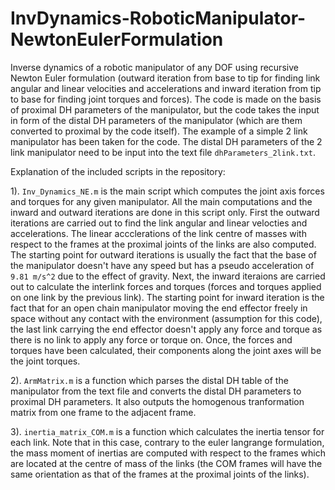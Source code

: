 # InvDynamics-RoboticManipulator-NewtonEulerFormulation
Inverse dynamics of a robotic manipulator of any DOF using recursive Newton Euler formulation (outward iteration from base to tip for finding link angular and linear velocities and accelerations and inward iteration from tip to base for finding joint torques and forces). The code is made on the basis of proximal DH parameters of the manipulator, but the code takes the input in form of the distal DH parameters of the manipulator (which are them converted to proximal by the code itself). 
The example of a simple 2 link manipulator has been taken for the code. The distal DH parameters of the 2 link manipulator need to be input into the text file `dhParameters_2link.txt`.

Explanation of the included scripts in the repository:

1). `Inv_Dynamics_NE.m` is the main script which computes the joint axis forces and torques for any given manipulator. All the main computations and the inward and outward iterations are done in this script only. First the outward iterations are carried out to find the link angular and linear velocties and accelerations. The linear accclerations of the link centre of masses with respect to the frames at the proximal joints of the links are also computed. The starting point for outward iterations is usually the fact that the base of the manipulator doesn't have any speed but has a pseudo acceleration of `9.81 m/s^2` due to the effect of gravity. Next, the inward iteraions are carried out to calculate the interlink forces and torques (forces and torques applied on one link by the previous link). The starting point for inward iteration is the fact that for an open chain manipulator moving the end effector freely in space without any contact with the environment (assumption for this code), the last link carrying the end effector doesn't apply any force and torque as there is no link to apply any force or torque on. Once, the forces and torques have been calculated, their components along the joint axes will be the joint torques.

2). `ArmMatrix.m` is a function which parses the distal DH table of the manipulator from the text file and converts the distal DH parameters to proximal DH parameters. It also outputs the homogenous tranformation matrix from one frame to the adjacent frame.

3). `inertia_matrix_COM.m` is a function which calculates the inertia tensor for each link. Note that in this case, contrary to the euler langrange formulation, the mass moment of inertias are computed with respect to the frames which are located at the centre of mass of the links (the COM frames will have the same orientation as that of the frames at the proximal joints of the links).
